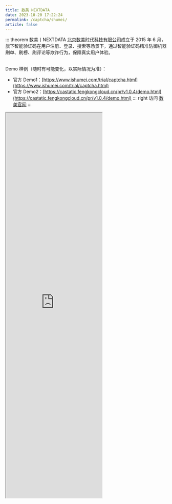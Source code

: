 ```yaml
---
title: 数美 NEXTDATA
date: 2023-10-20 17:22:24
permalink: /captcha/shumei/
article: false
---
```


::: theorem 数美丨NEXTDATA
[北京数美时代科技有限公司](https://www.tianyancha.com/company/2320712733)成立于 2015 年 6 月，旗下智能验证码在用户注册、登录、搜索等场景下，通过智能验证码精准防御机器刷单、刷榜、刷评论等欺诈行为，保障真实用户体验。

<br>
Demo 样例（随时有可能变化，以实际情况为准）：
<br>

- 官方 Demo1：[https://www.ishumei.com/trial/captcha.html](https://www.ishumei.com/trial/captcha.html)
- 官方 Demo2：[https://castatic.fengkongcloud.cn/pr/v1.0.4/demo.html](https://castatic.fengkongcloud.cn/pr/v1.0.4/demo.html)<Badge text="本页使用" type="error" vertical="middle"/>
::: right
访问 [数美官网](https://www.ishumei.com/new/product/tw/code)
:::

<!-- <style>
    .wrapper-shumei {
        width: 1200px;
        height: 1000px;
        position: relative;
        overflow: hidden;
        margin-left: -150px;
    }
    .wrapper-shumei iframe {
        position: absolute;
        margin-top: -350px;
        margin-left: -100px;
        width: 1200px;
        height: 1150px;
    }
</style> -->

<!-- <div class="wrapper-shumei">
    <iframe src="https://www.ishumei.com/trial/captcha.html" scrolling="no"></iframe>
</div> -->



<iframe src=https://castatic.fengkongcloud.cn/pr/v1.0.4/demo.html height=1200px></iframe>